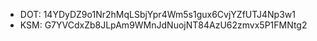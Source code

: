 - DOT: 14YDyDZ9o1Nr2hMqLSbjYpr4Wm5s1gux6CvjYZfUTJ4Np3w1
- KSM: G7YVCdxZb8JLpAm9WMnJdNuojNT84AzU62zmvx5P1FMNtg2

